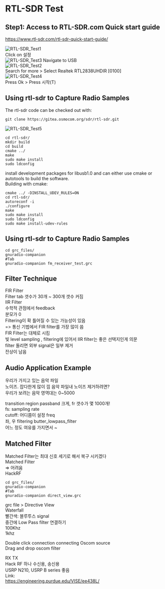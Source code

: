 # RTL-SDR Test
## Step1: Access to RTL-SDR.com Quick start guide 
https://www.rtl-sdr.com/rtl-sdr-quick-start-guide/ <br/>

![RTL-SDR_Test1](https://github.com/growingpenguin/growingpenguin.github.io/assets/110277903/d15ec6c7-6d61-44c7-85a3-4f982938c36d) <br/>
Click on 설정 <br/>
![RTL-SDR_Test3](https://github.com/growingpenguin/growingpenguin.github.io/assets/110277903/801f4c43-e073-49b6-ba7c-59688301264d)
Navigate to USB <br/>
![RTL-SDR_Test2](https://github.com/growingpenguin/growingpenguin.github.io/assets/110277903/21d9b698-4a1c-44da-9f9b-efe4ae66fdc7) <br/>
Search for more > Select Realtek RTL2838UHDIR [0100] <br/>
![RTL-SDR_Test4](https://github.com/growingpenguin/growingpenguin.github.io/assets/110277903/5e06fa5b-3264-4bf3-84b4-ff4eda2c2f20) <br/>
Press Ok > Press 시작(T) <br/>


## Using rtl-sdr to Capture Radio Samples
The rtl-sdr code can be checked out with: <br/>
```
git clone https://gitea.osmocom.org/sdr/rtl-sdr.git
```
![RTL-SDR_Test5](https://github.com/growingpenguin/growingpenguin.github.io/assets/110277903/f0ff60d9-80ed-4c20-8250-f5a823274f75) <br/>
```
cd rtl-sdr/
mkdir build
cd build
cmake ../
make
sudo make install
sudo ldconfig
```
install development packages for libusb1.0 and can either use cmake or autotools to build the software. <br/>
Building with cmake: <br/>
```
cmake ../ -DINSTALL_UDEV_RULES=ON
cd rtl-sdr/
autoreconf -i
./configure
make
sudo make install
sudo ldconfig
sudo make install-udev-rules
```

## Using rtl-sdr to Capture Radio Samples
```
cd grc_files/
gnuradio-companion 
#Tab
gnuradio-companion fm_receiver_test.grc
```

## Filter Technique 
FIR Filter <br/>
Filter tab 갯수가 30개 ~ 300개 갯수 커짐 <br/>
IIR Filter <br/>
수학적 관점에서 feedback <br/>
분모가 0 <br/>
Filtering이 확 틀어질 수 있는 가능성이 있음 <br/>
=> 통신 기법에서 FIR filter를 가장 많이 씀 <br/>
FIR Filter는 대체로 시킴 <br/>
빛 level sampling , filtering에 있어서 IIR filter는 좋은 선택지인게 의문 <br/>
filter 돌리면 외부 signal은 일부 제거 <br/>
잔상이 남음 <br/>

## Audio Application Example
우리가 가지고 있는 음악 파일 <br/>
노이즈. 잡다한게 많이 낌
음악 파일내 노이즈 제거하려면? <br/>
우리가 보려는 음악 영역대는 0~5000 <br/>

transition region passband 크게, fr 갯수가 몇 1000개! <br/>
fs: sampling rate <br/>
cutoff: 어디쯤이 설정 freq <br/>
좌, 우 filtering
butter_lowpass_filter <br/>
어느 정도 여유를 가지면서 ~ <br/>

## Matched Filter
Matched Filter는 최대 신호 세기로 해서 복구 시키겠다 <br/>
Matched Filter <br/>
=> 어려움 <br/>
HackRF <br/>
```
cd grc_files/
gnuradio-companion 
#Tab
gnuradio-companion direct_view.grc
```
grc file > Directive View <br/>
Waterfall <br/>
빨간색: 블루투스 signal <br/>
중간에 Low Pass filter 연결하기 <br/>
100Khz  <br/>
1khz <br/>

Double click connection connecting Oscom source <br/>
Drag and drop oscom filter <br/>


RX TX <br/>
Hack RF 하나 수신용, 송신용  <br/>
USRP N210, USRP B series 좋음 <br/>
Link: <br/>
https://engineering.purdue.edu/VISE/ee438L/ <br/>







